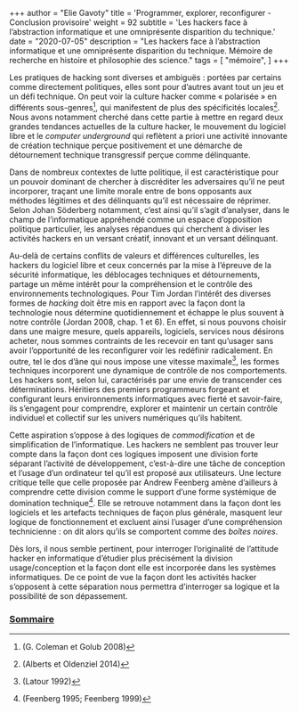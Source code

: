 +++
author = "Elie Gavoty"
title = 'Programmer, explorer, reconfigurer - Conclusion provisoire'
weight = 92
subtitle =   'Les hackers face à l’abstraction informatique et une omniprésente disparition du technique.'
date = "2020-07-05"
description = "Les hackers face à l’abstraction informatique et une omniprésente disparition du technique. Mémoire de recherche en histoire et philosophie des science."
tags = [
	"mémoire",
]
+++

Les pratiques de hacking sont diverses et ambiguës : portées par
certains comme directement politiques, elles sont pour d’autres avant
tout un jeu et un défi technique. On peut voir la culture hacker comme
« polarisée » en différents sous-genres[^106], qui manifestent de plus
des spécificités locales[^107]. Nous avons notamment cherché dans cette
partie à mettre en regard deux grandes tendances actuelles de la culture
hacker, le mouvement du logiciel libre et le *computer underground* qui
reflètent a priori une activité innovante de création technique perçue
positivement et une démarche de détournement technique transgressif
perçue comme délinquante.

Dans de nombreux contextes de lutte politique, il est caractéristique
pour un pouvoir dominant de chercher à discréditer les adversaires qu’il
ne peut incorporer, traçant une limite morale entre de bons opposants
aux méthodes légitimes et des délinquants qu’il est nécessaire de
réprimer. Selon Johan Söderberg notamment, c’est ainsi qu’il s’agit
d’analyser, dans le champ de l’informatique appréhendé comme un espace
d’opposition politique particulier, les analyses répandues qui cherchent
à diviser les activités hackers en un versant créatif, innovant et un
versant délinquant.

Au-delà de certains conflits de valeurs et différences culturelles, les
hackers du logiciel libre et ceux concernés par la mise à l’épreuve de
la sécurité informatique, les déblocages techniques et détournements,
partage un même intérêt pour la compréhension et le contrôle des
environnements technologiques. Pour Tim Jordan l’intérêt des diverses
formes de *hacking* doit être mis en rapport avec la façon dont la
technologie nous détermine quotidiennement et échappe le plus souvent à
notre contrôle (Jordan 2008, chap. 1 et 6). En effet, si nous pouvons
choisir dans une maigre mesure, quels appareils, logiciels, services
nous désirons acheter, nous sommes contraints de les recevoir en tant
qu’usager sans avoir l’opportunité de les reconfigurer voir les
redéfinir radicalement. En outre, tel le dos d’âne qui nous impose une
vitesse maximale[^108], les formes techniques incorporent une dynamique
de contrôle de nos comportements. Les hackers sont, selon lui,
caractérisés par une envie de transcender ces déterminations. Héritiers
des premiers programmeurs forgeant et configurant leurs environnements
informatiques avec fierté et savoir-faire, ils s’engagent pour
comprendre, explorer et maintenir un certain contrôle individuel et
collectif sur les univers numériques qu’ils habitent.

Cette aspiration s’oppose à des logiques de *commodification* et de
simplification de l’informatique. Les hackers ne semblent pas trouver
leur compte dans la façon dont ces logiques imposent une division forte
séparant l’activité de développement, c’est-à-dire une tâche de
conception et l’usage d’un ordinateur tel qu’il est proposé aux
utilisateurs. Une lecture critique telle que celle proposée par Andrew
Feenberg amène d’ailleurs à comprendre cette division comme le support
d’une forme systémique de domination technique[^109]. Elle se retrouve
notamment dans la façon dont les logiciels et les artefacts techniques
de façon plus générale, masquent leur logique de fonctionnement et
excluent ainsi l’usager d’une compréhension technicienne : on dit alors
qu’ils se comportent comme des *boîtes noires*.

Dès lors, il nous semble pertinent, pour interroger l’originalité de
l’attitude hacker en informatique d’étudier plus précisément la division
usage/conception et la façon dont elle est incorporée dans les systèmes
informatiques. De ce point de vue la façon dont les activités hacker
s’opposent à cette séparation nous permettra d’interroger sa logique et
la possibilité de son dépassement.

[^106]:  (G. Coleman et Golub 2008)

[^107]:  (Alberts et Oldenziel 2014)

[^108]:  (Latour 1992)

[^109]:  (Feenberg 1995; Feenberg 1999)


### [Sommaire](../01-sommaire)
